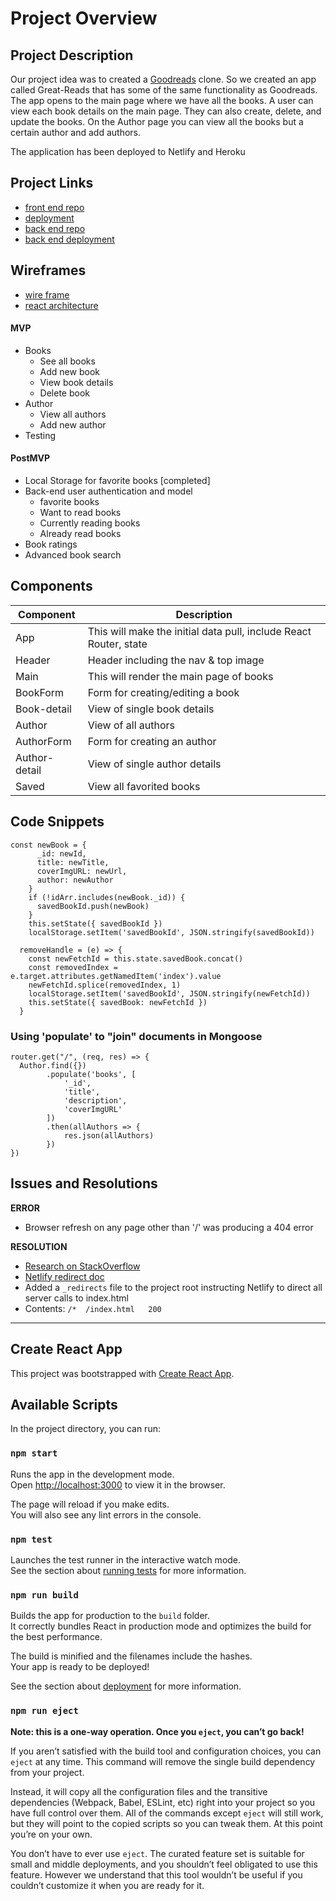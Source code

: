 # Project Overview


## Project Description

Our project idea was to created a [Goodreads](https://www.goodreads.com/) clone.  So we created an app called Great-Reads that has some of the same functionality as Goodreads.  The app opens to the main page where we have all the books.  A user can view each book details on the main page.  They can also create, delete, and update the books.  On the Author page you can view all the books but a certain author and add authors.

The application has been deployed to Netlify and Heroku


## Project Links

- [front end repo](https://github.com/viviRbi/Great-reads)
- [deployment](https://greatreads.netlify.com/)
- [back end repo](https://github.com/allenjosephs/Great-reads-backend)
- [back end deployment](https://great-reads-seir1118.herokuapp.com/)


## Wireframes

- [wire frame](https://github.com/viviRbi/Great-reads/blob/master/plan/pr3_main.png)
- [react architecture](https://github.com/viviRbi/Great-reads/blob/master/plan/component.jpg)


#### MVP
- Books
    - See all books
    - Add new book
    - View book details
    - Delete book
- Author
    - View all authors
    - Add new author
- Testing




#### PostMVP

- Local Storage for favorite books [completed]
- Back-end user authentication and model
    - favorite books
    - Want to read books
    - Currently reading books
    - Already read books
- Book ratings
- Advanced book search

## Components

| Component | Description |
| --- | --- |
| App | This will make the initial data pull, include React Router, state |
| Header | Header including the nav & top image |
| Main | This will render the main page of books |
| BookForm | Form for creating/editing a book |
| Book-detail | View of single book details |
| Author | View of all authors |
| AuthorForm | Form for creating an author |
| Author-detail | View of single author details |
| Saved | View all favorited books |


## Code Snippets

```
const newBook = {
      _id: newId,
      title: newTitle,
      coverImgURL: newUrl,
      author: newAuthor
    }
    if (!idArr.includes(newBook._id)) {
      savedBookId.push(newBook)
    }
    this.setState({ savedBookId })
    localStorage.setItem('savedBookId', JSON.stringify(savedBookId))
```
```
  removeHandle = (e) => {
    const newFetchId = this.state.savedBook.concat()
    const removedIndex = e.target.attributes.getNamedItem('index').value
    newFetchId.splice(removedIndex, 1)
    localStorage.setItem('savedBookId', JSON.stringify(newFetchId))
    this.setState({ savedBook: newFetchId })
  }
```

### Using 'populate' to "join" documents in Mongoose
```
router.get("/", (req, res) => {
  Author.find({})
		.populate('books', [
			'_id',
			'title',
			'description',
			'coverImgURL'
		])
		.then(allAuthors => {
			res.json(allAuthors)
		})
})
```

## Issues and Resolutions

**ERROR**
  - Browser refresh on any page other than '/' was producing a 404 error

**RESOLUTION**
  - [Research on StackOverflow](https://stackoverflow.com/questions/27928372/react-router-urls-dont-work-when-refreshing-or-writing-manually)
  - [Netlify redirect doc](https://docs.netlify.com/routing/redirects/redirect-options/#http-status-codes)
  - Added a `_redirects` file to the project root instructing Netlify to direct all server calls to index.html
  - Contents: `/*  /index.html   200`

---

## Create React App

This project was bootstrapped with [Create React App](https://github.com/facebook/create-react-app).

## Available Scripts

In the project directory, you can run:

### `npm start`

Runs the app in the development mode.<br />
Open [http://localhost:3000](http://localhost:3000) to view it in the browser.

The page will reload if you make edits.<br />
You will also see any lint errors in the console.

### `npm test`

Launches the test runner in the interactive watch mode.<br />
See the section about [running tests](https://facebook.github.io/create-react-app/docs/running-tests) for more information.

### `npm run build`

Builds the app for production to the `build` folder.<br />
It correctly bundles React in production mode and optimizes the build for the best performance.

The build is minified and the filenames include the hashes.<br />
Your app is ready to be deployed!

See the section about [deployment](https://facebook.github.io/create-react-app/docs/deployment) for more information.

### `npm run eject`

**Note: this is a one-way operation. Once you `eject`, you can’t go back!**

If you aren’t satisfied with the build tool and configuration choices, you can `eject` at any time. This command will remove the single build dependency from your project.

Instead, it will copy all the configuration files and the transitive dependencies (Webpack, Babel, ESLint, etc) right into your project so you have full control over them. All of the commands except `eject` will still work, but they will point to the copied scripts so you can tweak them. At this point you’re on your own.

You don’t have to ever use `eject`. The curated feature set is suitable for small and middle deployments, and you shouldn’t feel obligated to use this feature. However we understand that this tool wouldn’t be useful if you couldn’t customize it when you are ready for it.

